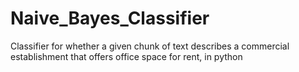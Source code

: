 # Naive_Bayes_Classifier
Classifier for whether a given chunk of text describes a commercial establishment that offers office space for rent, in python 
